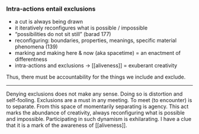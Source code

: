 ### Intra-actions entail **exclusions**
- a cut is always being drawn
- it iteratively reconfigures what is possible / impossible
- “possibilities do not sit still” (barad 177)
- reconfiguring: boundaries, properties, meanings, specific material phenomena (139)
- marking and making here & now (aka spacetime) = an enactment of differentness
- intra-actions and exclusions → [[aliveness]] = exuberant creativity

Thus, there must be accountability for the things we include and exclude.

----

Denying exclusions does not make any sense. Doing so is distortion and self-fooling. Exclusions are a must in any meeting. To meet (to encounter) is to separate. From this space of momentarily separating is agency. This act marks the abundance of creativity, always reconfiguring what is possible and impossible. Participating in such dynamism is exhilarating. I have a clue that it is a mark of the awareness of [[aliveness]].
